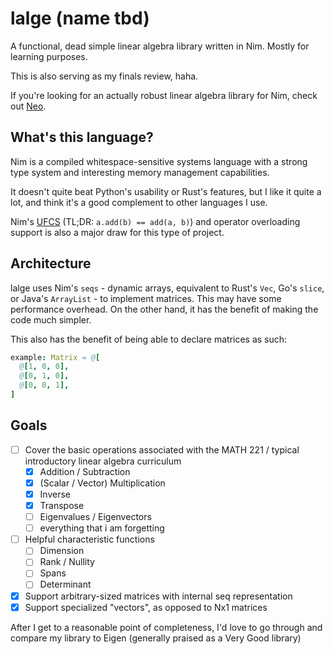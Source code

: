 # lalge (name tbd)

A functional, dead simple linear algebra library written in Nim. Mostly for learning purposes.

This is also serving as my finals review, haha.

If you're looking for an actually robust linear algebra library for Nim, check out [Neo](https://github.com/andreaferretti/neo).

## What's this language?

Nim is a compiled whitespace-sensitive systems language with a strong type system and interesting memory management capabilities.

It doesn't quite beat Python's usability or Rust's features, but I like it quite a lot, and think it's a good complement to other languages I use.

Nim's [UFCS](https://en.wikipedia.org/wiki/Uniform_Function_Call_Syntax) (TL;DR: `a.add(b) == add(a, b)`) and operator overloading support is also a major draw for this type of project.

## Architecture

lalge uses Nim's `seqs` - dynamic arrays, equivalent to Rust's `Vec`, Go's `slice`, or Java's `ArrayList` - to implement matrices. This may have some performance overhead. On the other hand, it has the benefit of making the code much simpler.

This also has the benefit of being able to declare matrices as such:
```nim
example: Matrix = @[
  @[1, 0, 0],
  @[0, 1, 0],
  @[0, 0, 1],
]
```

## Goals
- [ ] Cover the basic operations associated with the MATH 221 / typical introductory linear algebra curriculum
  - [x] Addition / Subtraction
  - [x] (Scalar / Vector) Multiplication
  - [x] Inverse
  - [x] Transpose
  - [ ] Eigenvalues / Eigenvectors
  - [ ] everything that i am forgetting
- [ ] Helpful characteristic functions
  - [ ] Dimension
  - [ ] Rank / Nullity
  - [ ] Spans
  - [ ] Determinant
- [x] Support arbitrary-sized matrices with internal seq representation
- [x] Support specialized "vectors", as opposed to Nx1 matrices

After I get to a reasonable point of completeness, I'd love to go through and compare my library to Eigen (generally praised as a Very Good library)

